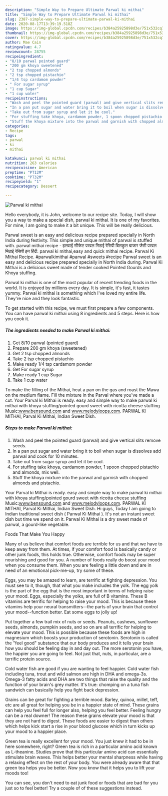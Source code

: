 ```yaml
---
description: "Simple Way to Prepare Ultimate Parwal ki mithai"
title: "Simple Way to Prepare Ultimate Parwal ki mithai"
slug: 2387-simple-way-to-prepare-ultimate-parwal-ki-mithai
date: 2020-08-17T13:39:19.518Z
image: https://img-global.cpcdn.com/recipes/b384a25925898d3e/751x532cq70/parwal-ki-mithai-recipe-main-photo.jpg
thumbnail: https://img-global.cpcdn.com/recipes/b384a25925898d3e/751x532cq70/parwal-ki-mithai-recipe-main-photo.jpg
cover: https://img-global.cpcdn.com/recipes/b384a25925898d3e/751x532cq70/parwal-ki-mithai-recipe-main-photo.jpg
author: Mae Cain
ratingvalue: 4.7
reviewcount: 28755
recipeingredient:
- "8/10 parwal pointed guard"
- "200 gm khoya sweetened"
- "2 tsp chopped almonds"
- "2 tsp chopped pistachio"
- "1/4 tsp cardamom powder"
- " For sugar syrup"
- "1 cup Sugar"
- "1 cup water"
recipeinstructions:
- "Wash and peel the pointed guard (parwal) and give vertical slits remove seeds."
- "In a pan put sugar and water bring it to boil when sugar is dissolves add parwal and cook for 10 minutes."
- "Take out from sugar syrup and let it be cool."
- "For stuffing take khoya, cardamom powder, 1 spoon chopped pistachio and almonds, mix well."
- "Stuff the khoya mixture into the parwal and garnish with chopped almonds and pistachio."
categories:
- Recipe
tags:
- parwal
- ki
- mithai

katakunci: parwal ki mithai 
nutrition: 263 calories
recipecuisine: American
preptime: "PT12M"
cooktime: "PT32M"
recipeyield: "1"
recipecategory: Dessert

---
```



![Parwal ki mithai](https://img-global.cpcdn.com/recipes/b384a25925898d3e/751x532cq70/parwal-ki-mithai-recipe-main-photo.jpg)

Hello everybody, it is John, welcome to our recipe site. Today, I will show you a way to make a special dish, parwal ki mithai. It is one of my favorites. For mine, I am going to make it a bit unique. This will be really delicious.

Parwal sweet is an easy and delicious recipe prepared specially in North India during festivity. This simple and unique mithai of parwal is stuffed with. parwal mithai recipe - हलवाई सीक्रेट परवल मिठाई रेसिपी बिलकुल बाजार जैसी परवल मिठाई रेसिपी इन हिंदी. parwal ki mithai,easy and quick mithai recipe. Parwal Ki Mithai Recipe. #parwalkimithai #parwal #sweets #recipe Parwal sweet is an easy and delicious recipe prepared specially in North India during. Parwal Ki Mithai is a delicious sweet made of tender cooked Pointed Gourds and Khoya stuffing.

Parwal ki mithai is one of the most popular of recent trending foods in the world. It is enjoyed by millions every day. It is simple, it's fast, it tastes yummy. Parwal ki mithai is something which I've loved my entire life. They're nice and they look fantastic.


To get started with this recipe, we must first prepare a few components. You can have parwal ki mithai using 8 ingredients and 5 steps. Here is how you cook it.

<!--inarticleads1-->

##### The ingredients needed to make Parwal ki mithai:

1. Get 8/10 parwal (pointed guard)
1. Prepare 200 gm khoya (sweetened)
1. Get 2 tsp chopped almonds
1. Take 2 tsp chopped pistachio
1. Make ready 1/4 tsp cardamom powder
1. Get  For sugar syrup
1. Make ready 1 cup Sugar
1. Take 1 cup water


To make the filling of the Mithai, heat a pan on the gas and roast the Mawa on the medium flame. Fill the mixture in the Parval where you&#39;ve made a cut. Your Parval ki Mithai is ready. easy and simple way to make parwal ki mithai with khoya stuffing/pointed gourd sweet with ricotta cheese stuffing Music:www.bensound.com and www.melodyloops.com. PARWAL KI MITHAI, Parval Ki Mithai, Indian Sweet Dish. 

<!--inarticleads2-->

##### Steps to make Parwal ki mithai:

1. Wash and peel the pointed guard (parwal) and give vertical slits remove seeds.
1. In a pan put sugar and water bring it to boil when sugar is dissolves add parwal and cook for 10 minutes.
1. Take out from sugar syrup and let it be cool.
1. For stuffing take khoya, cardamom powder, 1 spoon chopped pistachio and almonds, mix well.
1. Stuff the khoya mixture into the parwal and garnish with chopped almonds and pistachio.


Your Parval ki Mithai is ready. easy and simple way to make parwal ki mithai with khoya stuffing/pointed gourd sweet with ricotta cheese stuffing Music:www.bensound.com and www.melodyloops.com. PARWAL KI MITHAI, Parval Ki Mithai, Indian Sweet Dish. Hi guys, Today I am going to Indian traditional sweet dish ( Parwal Ki Mithai ). It&#39;s not an instant sweet dish but time we spend on it. Parwal Ki Mithai is a dry sweet made of parwal, a gourd-like vegetable. 

Foods That Make You Happy


Many of us believe that comfort foods are terrible for us and that we have to keep away from them. At times, if your comfort food is basically candy or other junk foods, this holds true. Otherwise, comfort foods may be super nourishing and good for you. A number of foods really do boost your mood when you consume them. When you are feeling a little down and are in need of an emotional pick-me-up, try some of these.

Eggs, you may be amazed to learn, are terrific at fighting depression. You must see to it, though, that what you make includes the yolk. The egg yolk is the part of the egg that is the most important in terms of helping raise your mood. Eggs, especially the yolks, are full of B vitamins. These B vitamins are terrific for helping to raise your mood. This is because these vitamins help your neural transmitters--the parts of your brain that control your mood--function better. Eat some eggs to jolly up!

Put together a few trail mix of nuts or seeds. Peanuts, cashews, sunflower seeds, almonds, pumpkin seeds, and so on are all terrific for helping to elevate your mood. This is possible because these foods are high in magnesium which boosts your production of serotonin. Serotonin is called the "feel good" substance that our body produces and it tells your brain how you should be feeling day in and day out. The more serotonin you have, the happier you are going to feel. Not just that, nuts, in particular, are a terrific protein source.

Cold water fish are good if you are wanting to feel happier. Cold water fish including tuna, trout and wild salmon are high in DHA and omega-3s. Omega-3 fatty acids and DHA are two things that raise the quality and the function of your brain's grey matter. It's true: chomping on a tuna fish sandwich can basically help you fight back depression. 

Grains can be great for fighting a terrible mood. Barley, quinoa, millet, teff, etc are all great for helping you be in a happier state of mind. These grains can help you feel full for longer also, helping you feel better. Feeling hungry can be a real downer! The reason these grains elevate your mood is that they are not hard to digest. These foods are easier to digest than others which helps kick start a rise in your blood glucose which in turn kicks up your mood to a happier place.

Green tea is really excellent for your mood. You just knew it had to be in here somewhere, right? Green tea is rich in a particular amino acid known as L-theanine. Studies prove that this particular amino acid can essentially stimulate brain waves. This helps better your mental sharpness while having a relaxing effect on the rest of your body. You were already aware that that green tea helps you be better. Now you know that it helps you to lift your moods too!

You can see, you don't need to eat junk food or foods that are bad for you just so to feel better! Try  a  couple of  of  these  suggestions  instead.

